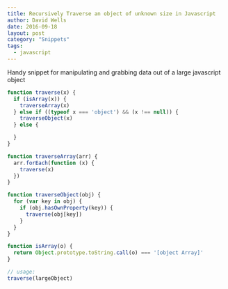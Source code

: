 ```yaml
---
title: Recursively Traverse an object of unknown size in Javascript
author: David Wells
date: 2016-09-18
layout: post
category: "Snippets"
tags:
  - javascript
---
```


Handy snippet for manipulating and grabbing data out of a large javascript object

```javascript
function traverse(x) {
  if (isArray(x)) {
    traverseArray(x)
  } else if ((typeof x === 'object') && (x !== null)) {
    traverseObject(x)
  } else {

  }
}

function traverseArray(arr) {
  arr.forEach(function (x) {
    traverse(x)
  })
}

function traverseObject(obj) {
  for (var key in obj) {
    if (obj.hasOwnProperty(key)) {
      traverse(obj[key])
    }
  }
}

function isArray(o) {
  return Object.prototype.toString.call(o) === '[object Array]'
}

// usage:
traverse(largeObject)
```
